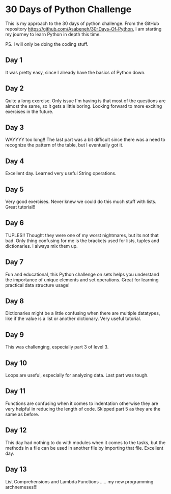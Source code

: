 # 30 Days of Python Challenge
This is my approach to the 30 days of python challenge. From the GitHub repository https://github.com/Asabeneh/30-Days-Of-Python, I am starting my journey to learn Python in depth this time.

PS. I will only be doing the coding stuff.

## Day 1
It was pretty easy, since I already have the basics of Python down.

## Day 2
Quite a long exercise. Only issue I'm having is that most of the questions are almost the same, so it gets a little boring. Looking forward to more exciting exercises in the future.

## Day 3
WAYYYY too long!! The last part was a bit difficult since there was a need to recognize the pattern of the table, but I eventually got it.

## Day 4
Excellent day. Learned very useful String operations.

## Day 5
Very good exercises. Never knew we could do this much stuff with lists. Great tutorial!!

## Day 6
TUPLES!! Thought they were one of my worst nightmares, but its not that bad. Only thing confusing for me is the brackets used for lists, tuples and dictionaries. I always mix them up.

## Day 7
Fun and educational, this Python challenge on sets helps you understand the importance of unique elements and set operations. Great for learning practical data structure usage!

## Day 8
Dictionaries might be a little confusing when there are multiple datatypes, like if the value is a list or another dictionary. Very useful tutorial.

## Day 9
This was challenging, especially part 3 of level 3.

## Day 10
Loops are useful, especially for analyzing data. Last part was tough.

## Day 11
Functions are confusing when it comes to indentation otherwise they are very helpful in reducing the length of code. Skipped part 5 as they are the same as before.

## Day 12
This day had nothing to do with modules when it comes to the tasks, but the methods in a file can be used in another file by importing that file. Excellent day.

## Day 13
List Comprehensions and Lambda Functions ..... my new programming archnemeses!!!